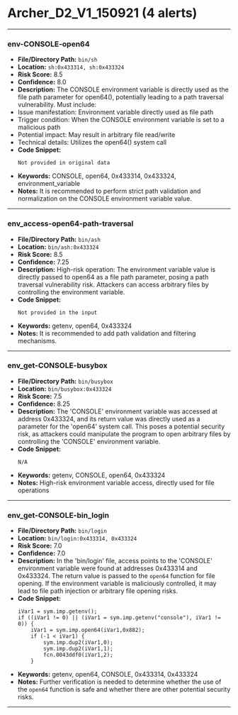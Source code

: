 # Archer_D2_V1_150921 (4 alerts)

---

### env-CONSOLE-open64

- **File/Directory Path:** `bin/sh`
- **Location:** `sh:0x433314, sh:0x433324`
- **Risk Score:** 8.5
- **Confidence:** 8.0
- **Description:** The CONSOLE environment variable is directly used as the file path parameter for open64(), potentially leading to a path traversal vulnerability. Must include:  
- Issue manifestation: Environment variable directly used as file path  
- Trigger condition: When the CONSOLE environment variable is set to a malicious path  
- Potential impact: May result in arbitrary file read/write  
- Technical details: Utilizes the open64() system call
- **Code Snippet:**
  ```
  Not provided in original data
  ```
- **Keywords:** CONSOLE, open64, 0x433314, 0x433324, environment_variable
- **Notes:** It is recommended to perform strict path validation and normalization on the CONSOLE environment variable value.

---
### env_access-open64-path-traversal

- **File/Directory Path:** `bin/ash`
- **Location:** `bin/ash:0x433324`
- **Risk Score:** 8.5
- **Confidence:** 7.25
- **Description:** High-risk operation: The environment variable value is directly passed to open64 as a file path parameter, posing a path traversal vulnerability risk. Attackers can access arbitrary files by controlling the environment variable.
- **Code Snippet:**
  ```
  Not provided in the input
  ```
- **Keywords:** getenv, open64, 0x433324
- **Notes:** It is recommended to add path validation and filtering mechanisms.

---
### env_get-CONSOLE-busybox

- **File/Directory Path:** `bin/busybox`
- **Location:** `bin/busybox:0x433324`
- **Risk Score:** 7.5
- **Confidence:** 8.25
- **Description:** The 'CONSOLE' environment variable was accessed at address 0x433324, and its return value was directly used as a parameter for the 'open64' system call. This poses a potential security risk, as attackers could manipulate the program to open arbitrary files by controlling the 'CONSOLE' environment variable.
- **Code Snippet:**
  ```
  N/A
  ```
- **Keywords:** getenv, CONSOLE, open64, 0x433324
- **Notes:** High-risk environment variable access, directly used for file operations

---
### env_get-CONSOLE-bin_login

- **File/Directory Path:** `bin/login`
- **Location:** `bin/login:0x433314, 0x433324`
- **Risk Score:** 7.0
- **Confidence:** 7.0
- **Description:** In the 'bin/login' file, access points to the 'CONSOLE' environment variable were found at addresses 0x433314 and 0x433324. The return value is passed to the `open64` function for file opening. If the environment variable is maliciously controlled, it may lead to file path injection or arbitrary file opening risks.
- **Code Snippet:**
  ```
  iVar1 = sym.imp.getenv();
  if ((iVar1 != 0) || (iVar1 = sym.imp.getenv("console"), iVar1 != 0)) {
      iVar1 = sym.imp.open64(iVar1,0x882);
      if (-1 < iVar1) {
          sym.imp.dup2(iVar1,0);
          sym.imp.dup2(iVar1,1);
          fcn.0043ddf0(iVar1,2);
      }
  ```
- **Keywords:** getenv, open64, CONSOLE, 0x433314, 0x433324
- **Notes:** Further verification is needed to determine whether the use of the `open64` function is safe and whether there are other potential security risks.

---
